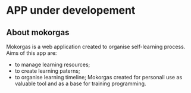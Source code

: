 # APP under developement

## About mokorgas

Mokorgas is a web application created to organise self-learning process. Aims of this app are:
- to manage learning resources;
- to create learning paterns;
- to organise learning timeline;
Mokorgas created for personall use as valuable tool and as a base for training programming.
